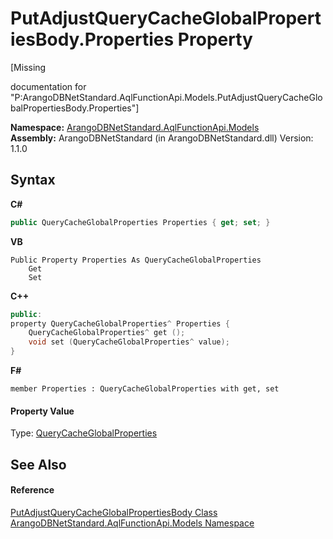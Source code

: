 # PutAdjustQueryCacheGlobalPropertiesBody.Properties Property 
 

\[Missing <summary> documentation for "P:ArangoDBNetStandard.AqlFunctionApi.Models.PutAdjustQueryCacheGlobalPropertiesBody.Properties"\]

**Namespace:**&nbsp;<a href="e03acbe1-782e-533e-7ffe-cd51613ed54f">ArangoDBNetStandard.AqlFunctionApi.Models</a><br />**Assembly:**&nbsp;ArangoDBNetStandard (in ArangoDBNetStandard.dll) Version: 1.1.0

## Syntax

**C#**<br />
``` C#
public QueryCacheGlobalProperties Properties { get; set; }
```

**VB**<br />
``` VB
Public Property Properties As QueryCacheGlobalProperties
	Get
	Set
```

**C++**<br />
``` C++
public:
property QueryCacheGlobalProperties^ Properties {
	QueryCacheGlobalProperties^ get ();
	void set (QueryCacheGlobalProperties^ value);
}
```

**F#**<br />
``` F#
member Properties : QueryCacheGlobalProperties with get, set

```


#### Property Value
Type: <a href="960615d2-59d9-3b7e-c4c2-44b7e1696ef5">QueryCacheGlobalProperties</a>

## See Also


#### Reference
<a href="397cb750-c162-05ba-560c-64f37ffda7a9">PutAdjustQueryCacheGlobalPropertiesBody Class</a><br /><a href="e03acbe1-782e-533e-7ffe-cd51613ed54f">ArangoDBNetStandard.AqlFunctionApi.Models Namespace</a><br />